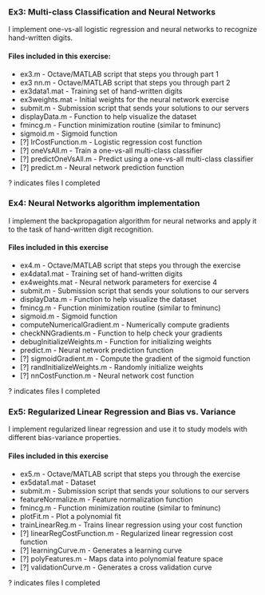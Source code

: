 ### Ex3: Multi-class Classification and Neural Networks

I implement one-vs-all logistic regression and neural
networks to recognize hand-written digits.

#### Files included in this exercise:
- ex3.m - Octave/MATLAB script that steps you through part 1
- ex3 nn.m - Octave/MATLAB script that steps you through part 2
- ex3data1.mat - Training set of hand-written digits
- ex3weights.mat - Initial weights for the neural network exercise
- submit.m - Submission script that sends your solutions to our servers
- displayData.m - Function to help visualize the dataset
- fmincg.m - Function minimization routine (similar to fminunc)
- sigmoid.m - Sigmoid function
- [?] lrCostFunction.m - Logistic regression cost function
- [?] oneVsAll.m - Train a one-vs-all multi-class classifier
- [?] predictOneVsAll.m - Predict using a one-vs-all multi-class classifier
- [?] predict.m - Neural network prediction function

? indicates files I completed

### Ex4: Neural Networks algorithm implementation

I implement the backpropagation algorithm for neural
networks and apply it to the task of hand-written digit recognition. 
#### Files included in this exercise
- ex4.m - Octave/MATLAB script that steps you through the exercise
- ex4data1.mat - Training set of hand-written digits
- ex4weights.mat - Neural network parameters for exercise 4
- submit.m - Submission script that sends your solutions to our servers
- displayData.m - Function to help visualize the dataset
- fmincg.m - Function minimization routine (similar to fminunc)
- sigmoid.m - Sigmoid function
- computeNumericalGradient.m - Numerically compute gradients
- checkNNGradients.m - Function to help check your gradients
- debugInitializeWeights.m - Function for initializing weights
- predict.m - Neural network prediction function
- [?] sigmoidGradient.m - Compute the gradient of the sigmoid function
- [?] randInitializeWeights.m - Randomly initialize weights
- [?] nnCostFunction.m - Neural network cost function

? indicates files I completed


### Ex5: Regularized Linear Regression and Bias vs. Variance

I implement regularized linear regression and use it to
study models with different bias-variance properties.
#### Files included in this exercise
- ex5.m - Octave/MATLAB script that steps you through the exercise
- ex5data1.mat - Dataset
- submit.m - Submission script that sends your solutions to our servers
- featureNormalize.m - Feature normalization function
- fmincg.m - Function minimization routine (similar to fminunc)
- plotFit.m - Plot a polynomial fit
- trainLinearReg.m - Trains linear regression using your cost function
- [?] linearRegCostFunction.m - Regularized linear regression cost function
- [?] learningCurve.m - Generates a learning curve
- [?] polyFeatures.m - Maps data into polynomial feature space
- [?] validationCurve.m - Generates a cross validation curve

? indicates files I completed
